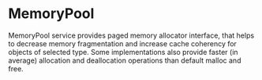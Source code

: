 # MemoryPool

MemoryPool service provides paged memory allocator interface, that helps to decrease memory fragmentation and increase
cache coherency for objects of selected type. Some implementations also provide faster (in average) allocation and
deallocation operations than default malloc and free.

